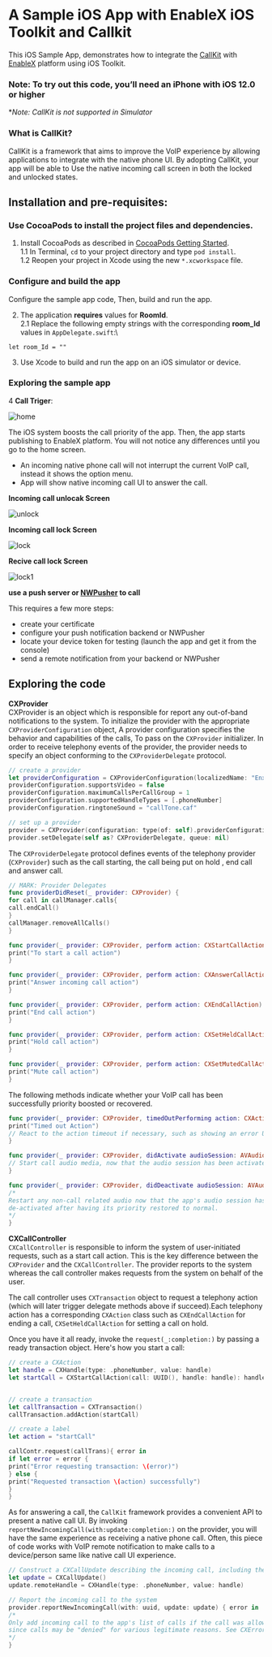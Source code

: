 

# A Sample iOS App with EnableX iOS Toolkit and Callkit 

This iOS Sample App, demonstrates how to integrate the [CallKit](https://developer.apple.com/documentation/callkit) 
with [EnableX](https://www.enablex.io) platform using iOS Toolkit.

### Note: To try out this code, you’ll need an iPhone with iOS 12.0 or higher
**Note: CallKit is not supported in Simulator* 

### What is CallKit?
CallKit is a framework that aims to improve the VoIP experience by allowing applications to integrate with the native phone UI. 
By adopting CallKit, your app will be able to Use the native incoming call screen in both the locked and unlocked states.

## Installation and pre-requisites:

### Use CocoaPods to install the project files and dependencies.

1. Install CocoaPods as described in [CocoaPods Getting 
Started](https://guides.cocoapods.org/using/getting-started.html#getting-started).\
1.1 In Terminal, `cd` to your project directory and type `pod install`.\
1.2  Reopen your project in Xcode using the new `*.xcworkspace` file.


### Configure and build the app

Configure the sample app code, Then, build and run the app.

2. The application **requires** values for **RoomId**.\
2.1 Replace the following empty strings with the corresponding **room_Id** values in `AppDelegate.swift`:\
```
let room_Id = ""
```
3. Use Xcode to build and run the app on an iOS simulator or device.

### Exploring the sample app

4 **Call Triger**: 

![home](./home.png)

The iOS system boosts the call priority of the app. Then, the app starts publishing to EnableX platform. You will not notice any differences until you go to the home screen.
- An incoming native phone call will not interrupt the current VoIP call, instead it shows the option menu.
- App will show native incoming call UI to answer the call.

**Incoming call unlocak Screen**

![unlock](./unlock.png)

**Incoming call lock Screen**

![lock](./lock.png)

**Recive call lock Screen**

![lock1](./lock1.png)


**use a push server or [NWPusher](https://github.com/noodlewerk/NWPusher) to call**

This requires a few more steps:

- create your certificate
- configure your push notification backend or NWPusher
- locate your device token for testing (launch the app and get it from the console)
- send a remote notification from your backend or NWPusher


## Exploring the code
**CXProvider**\
CXProvider is an object which is responsible for report any out-of-band notifications to the system.
To initialize the provider with the appropriate `CXProviderConfiguration` object, A provider configuration specifies the behavior and capabilities of the calls, To pass on the `CXProvider` initializer. In order to receive telephony events of the provider, the provider needs to specify an object conforming to the `CXProviderDelegate` protocol.

```swift
// create a provider 
let providerConfiguration = CXProviderConfiguration(localizedName: "EnxCall")
providerConfiguration.supportsVideo = false
providerConfiguration.maximumCallsPerCallGroup = 1
providerConfiguration.supportedHandleTypes = [.phoneNumber]
providerConfiguration.ringtoneSound = "callTone.caf"

// set up a provider
provider = CXProvider(configuration: type(of: self).providerConfiguration)
provider.setDelegate(self as? CXProviderDelegate, queue: nil)
```

The `CXProviderDelegate` protocol defines events of the telephony provider (`CXProvider`) such as the call starting, the call being put on hold , end call and answer call.

```swift
// MARK: Provider Delegates
func providerDidReset(_ provider: CXProvider) {
for call in callManager.calls{
call.endCall()
}
callManager.removeAllCalls()
}

func provider(_ provider: CXProvider, perform action: CXStartCallAction) {
print("To start a call action")
}

func provider(_ provider: CXProvider, perform action: CXAnswerCallAction) {
print("Answer incoming call action")
}

func provider(_ provider: CXProvider, perform action: CXEndCallAction) {
print("End call action")
}

func provider(_ provider: CXProvider, perform action: CXSetHeldCallAction) {
print("Hold call action")
}

func provider(_ provider: CXProvider, perform action: CXSetMutedCallAction) {
print("Mute call action")
}
``` 

The following methods indicate whether your VoIP call has been successfully priority boosted or recovered.

```swift
func provider(_ provider: CXProvider, timedOutPerforming action: CXAction) {
print("Timed out Action")
// React to the action timeout if necessary, such as showing an error UI.
}

func provider(_ provider: CXProvider, didActivate audioSession: AVAudioSession) {
// Start call audio media, now that the audio session has been activated after having its priority boosted.
}

func provider(_ provider: CXProvider, didDeactivate audioSession: AVAudioSession) {
/*
Restart any non-call related audio now that the app's audio session has been
de-activated after having its priority restored to normal.
*/
}
```

**CXCallController** \
`CXCallController` is responsible to inform the system of user-initiated requests, such as a start call action. This is the key difference between the `CXProvider` and the `CXCallController`. The provider reports to the system whereas the call controller makes requests from the system on behalf of the user.

The call controller uses `CXTransaction` object  to request a telephony action (which will later trigger delegate methods above if succeed).Each telephony action has a corresponding `CXAction` class such as `CXEndCallAction` for ending a call, `CXSetHeldCallAction` for setting a call on hold.

Once you have it all ready, invoke the `request(_:completion:)` by passing a ready transaction object. Here's how you start a call:

```swift
// create a CXAction
let handle = CXHandle(type: .phoneNumber, value: handle)
let startCall = CXStartCallAction(call: UUID(), handle: handle): handle))


// create a transaction
let callTransaction = CXTransaction()
callTransaction.addAction(startCall)

// create a label
let action = "startCall"

callContr.request(callTrans){ error in
if let error = error {
print("Error requesting transaction: \(error)")
} else {
print("Requested transaction \(action) successfully")
}
}

```

As for answering a call, the `CallKit` framework provides a convenient API to present a native call UI. By invoking `reportNewIncomingCall(with:update:completion:)` on the provider, you will have the same experience as receiving a native phone call. Often, this piece of code works with VoIP remote notification to make calls to a device/person same like native call UI experience.

```swift
// Construct a CXCallUpdate describing the incoming call, including the caller.
let update = CXCallUpdate()
update.remoteHandle = CXHandle(type: .phoneNumber, value: handle)

// Report the incoming call to the system
provider.reportNewIncomingCall(with: uuid, update: update) { error in
/*
Only add incoming call to the app's list of calls if the call was allowed (i.e. there was no error)
since calls may be "denied" for various legitimate reasons. See CXErrorCodeIncomingCallError.
*/
}
```
